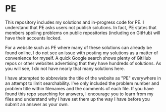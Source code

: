 # PE
This repository includes my solutions and in-progress code for PE. I understand that PE asks users not publish solutions. In fact, PE states that members spoiling problems on public repositories (including on GitHub) will have their accounts locked.

For a website such as PE where many of these solutions can already be found online, I do not see an issue with posting my solutions as a matter of convenience for myself. A quick Google search shows plenty of GitHub repos or other websites advertising that they have hundreds of solutions. As you will see, I do not have nearly that many solutions here.

I have attempted to abbreviate the title of the website as "PE" everywhere in an attempt to limit searchability. I've only included the problem number and problem title within filenames and the comments of each file. If you have found this repo searching for answers, I encourage you to learn from my files and understand why I have set them up the way I have before you submit an answer as your own.
